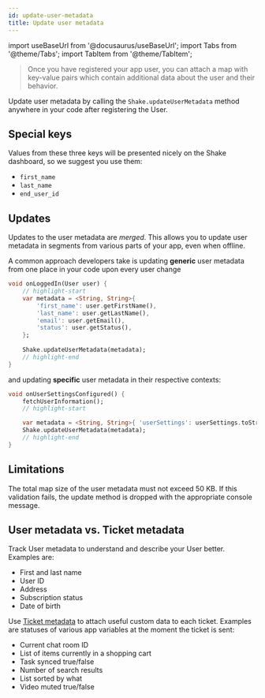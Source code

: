```yaml
---
id: update-user-metadata
title: Update user metadata
---
```

import useBaseUrl from '@docusaurus/useBaseUrl';
import Tabs from '@theme/Tabs';
import TabItem from '@theme/TabItem';

>Once you have registered your app user, you can attach a map with key-value pairs which contain
additional data about the user and their behavior.

Update user metadata by calling the `Shake.updateUserMetadata` method anywhere in your code
after registering the User.

## Special keys

Values from these three keys will be presented nicely on the Shake dashboard, so we suggest you use them:
* `first_name`
* `last_name`
* `end_user_id`


## Updates

Updates to the user metadata are _merged_.
This allows you to update
user metadata in segments from various parts of your app, even when offline.

A common approach developers take is updating **generic** user metadata from one place in your code upon every user change

```dart title="main.dart"
void onLoggedIn(User user) {
    // highlight-start
    var metadata = <String, String>{
        'first_name': user.getFirstName(),
        'last_name': user.getLastName(),
        'email': user.getEmail(),
        'status': user.getStatus(),
    };
    
    Shake.updateUserMetadata(metadata);
    // highlight-end
}
```

and updating **specific** user metadata in their respective contexts:

```dart title="main.dart"
void onUserSettingsConfigured() {
    fetchUserInformation();
    // highlight-start

    var metadata = <String, String>{ 'userSettings': userSettings.toString() };
    Shake.updateUserMetadata(metadata);
    // highlight-end
}
```

## Limitations

The total map size of the user metadata must not exceed 50 KB.
If this validation fails, the update method is dropped with the appropriate console message.

## User metadata vs. Ticket metadata

Track User metadata to understand and describe your User better. Examples are:

* First and last name
* User ID
* Address
* Subscription status
* Date of birth

Use [Ticket metadata](/flutter/configuration-and-data/ticket-metadata) to attach useful custom data to each ticket. Examples are statuses of various app variables at the moment the ticket is sent:

* Current chat room ID
* List of items currently in a shopping cart
* Task synced true/false
* Number of search results
* List sorted by what
* Video muted true/false

